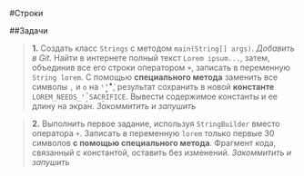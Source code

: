 #Строки

##Задачи
>**1.** Создать класс `Strings` с методом `main(String[] args)`. _Добавить в Git_. Найти в интернете полный текст `Lorem ipsum...`, затем, объединив все его строки оператором `+`, записать в переменную `String lorem`. С помощью **специального метода** заменить все символы `,` и `o` на `ˤ̙̘̗̖̔̒̓̑̐̏̎̍̚̕`, результат сохранить в новой **константе** `LOREM_NEEDS_ˤ̙̚SACR̙IFICE`. Вывести содержимое константы и ее длину на экран. _Закоммитить и запушить_

>**2.** Выполнить первое задание, используя `StringBuilder` вместо оператора `+`. Записать в переменную `lorem` только первые 30 символов **с помощью специального метода**. Фрагмент кода, связанный с константой, оставить без изменений. _Закоммитить и запушить_
